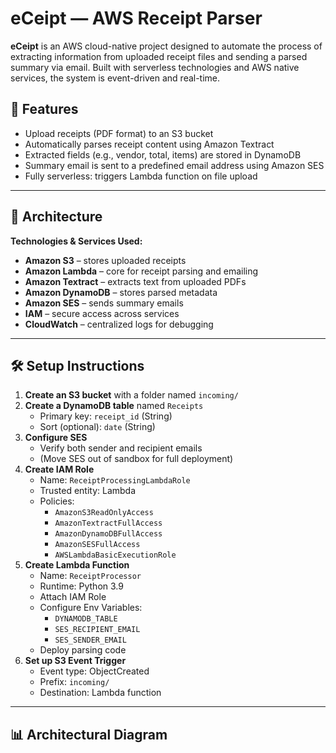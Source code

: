 # eCeipt — AWS Receipt Parser

**eCeipt** is an AWS cloud-native project designed to automate the process of extracting information from uploaded receipt files and sending a parsed summary via email. Built with serverless technologies and AWS native services, the system is event-driven and real-time.

## 🚀 Features

- Upload receipts (PDF format) to an S3 bucket
- Automatically parses receipt content using Amazon Textract
- Extracted fields (e.g., vendor, total, items) are stored in DynamoDB
- Summary email is sent to a predefined email address using Amazon SES
- Fully serverless: triggers Lambda function on file upload

---

## 🧱 Architecture

**Technologies & Services Used:**

- **Amazon S3** – stores uploaded receipts
- **Amazon Lambda** – core for receipt parsing and emailing
- **Amazon Textract** – extracts text from uploaded PDFs
- **Amazon DynamoDB** – stores parsed metadata
- **Amazon SES** – sends summary emails
- **IAM** – secure access across services
- **CloudWatch** – centralized logs for debugging

---

## 🛠️ Setup Instructions

1. **Create an S3 bucket** with a folder named `incoming/`
2. **Create a DynamoDB table** named `Receipts`
   - Primary key: `receipt_id` (String)
   - Sort (optional): `date` (String)
3. **Configure SES**
   - Verify both sender and recipient emails
   - (Move SES out of sandbox for full deployment)
4. **Create IAM Role**
   - Name: `ReceiptProcessingLambdaRole`
   - Trusted entity: Lambda
   - Policies:
     - `AmazonS3ReadOnlyAccess`
     - `AmazonTextractFullAccess`
     - `AmazonDynamoDBFullAccess`
     - `AmazonSESFullAccess`
     - `AWSLambdaBasicExecutionRole`
5. **Create Lambda Function**
   - Name: `ReceiptProcessor`
   - Runtime: Python 3.9
   - Attach IAM Role
   - Configure Env Variables:
      - `DYNAMODB_TABLE`
      - `SES_RECIPIENT_EMAIL`
      - `SES_SENDER_EMAIL`
   - Deploy parsing code
6. **Set up S3 Event Trigger**
   - Event type: ObjectCreated
   - Prefix: `incoming/`
   - Destination: Lambda function

---

## 📊 Architectural Diagram
